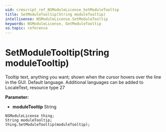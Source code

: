 ```yaml
---
uid: crmscript_ref_NSModuleLicense_SetModuleTooltip
title: SetModuleTooltip(String moduleTooltip)
intellisense: NSModuleLicense.SetModuleTooltip
keywords: NSModuleLicense, GetModuleTooltip
so.topic: reference
---
```


# SetModuleTooltip(String moduleTooltip)

Tooltip text, anything you want; shown when the cursor hovers over the line in the GUI. Default language. Additional languages can be added to LocaleText, resource type 27

**Parameter:** 
* **moduleTooltip** String

```crmscript
NSModuleLicense thing;
String moduleTooltip;
thing.SetModuleTooltip(moduleTooltip);
```

